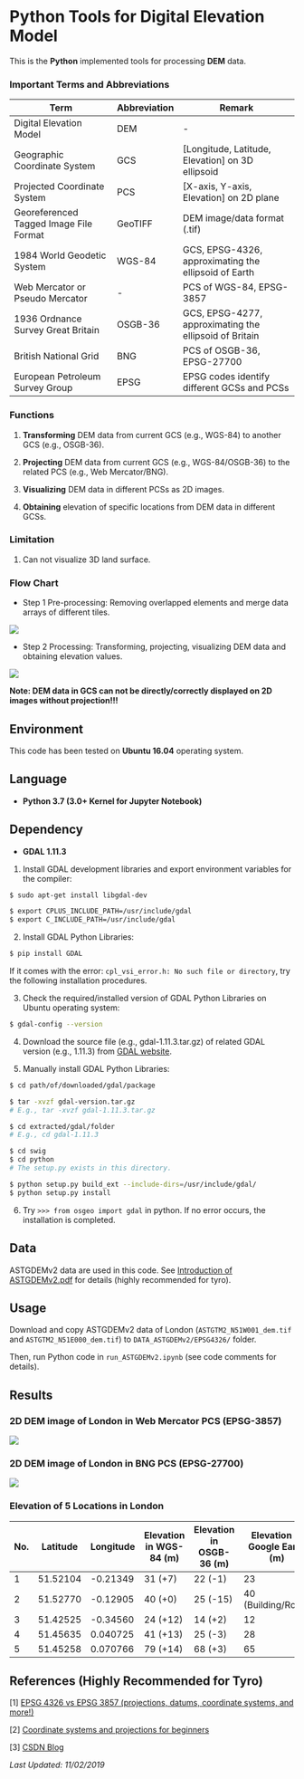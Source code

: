 # Python Tools for Digital Elevation Model

This is the **Python** implemented tools for processing **DEM** data.

### Important Terms and Abbreviations

| Term                                   | Abbreviation | Remark 
| -------------------------------------- | ------------ | ------ 
| Digital Elevation Model                | DEM          | - 
| Geographic Coordinate System           | GCS          | [Longitude, Latitude, Elevation] on 3D ellipsoid 
| Projected Coordinate System            | PCS          | [X-axis, Y-axis, Elevation] on 2D plane 
| Georeferenced Tagged Image File Format | GeoTIFF      | DEM image/data format (.tif) 
| 1984 World Geodetic System             | WGS-84       | GCS, EPSG-4326, approximating the ellipsoid of Earth 
| Web Mercator or Pseudo Mercator        | -            | PCS of WGS-84, EPSG-3857 
| 1936 Ordnance Survey Great Britain     | OSGB-36      | GCS, EPSG-4277, approximating the ellipsoid of Britain 
| British National Grid                  | BNG          | PCS of OSGB-36, EPSG-27700 
| European Petroleum Survey Group        | EPSG         | EPSG codes identify different GCSs and PCSs 

### Functions

1. **Transforming** DEM data from current GCS (e.g., WGS-84) to another GCS (e.g., OSGB-36).

2. **Projecting** DEM data from current GCS (e.g., WGS-84/OSGB-36) to the related PCS (e.g., Web Mercator/BNG).

3. **Visualizing** DEM data in different PCSs as 2D images.

4. **Obtaining** elevation of specific locations from DEM data in different GCSs.

### Limitation

1. Can not visualize 3D land surface.

### Flow Chart

* Step 1 Pre-processing: Removing overlapped elements and merge data arrays of different tiles.

![](https://github.com/HeZhang1994/DEM-Digital-Elevation-Model-Tools/blob/master/images/DEM_Tool_Step1.png)

* Step 2 Processing: Transforming, projecting, visualizing DEM data and obtaining elevation values.

![](https://github.com/HeZhang1994/DEM-Digital-Elevation-Model-Tools/blob/master/images/DEM_Tool_Step2.png)

**Note: DEM data in GCS can not be directly/correctly displayed on 2D images without projection!!!**

## Environment

This code has been tested on **Ubuntu 16.04** operating system.

## Language

* __Python 3.7 (3.0+ Kernel for Jupyter Notebook)__

## Dependency

* __GDAL 1.11.3__

1. Install GDAL development libraries and export environment variables for the compiler:
```bash
$ sudo apt-get install libgdal-dev

$ export CPLUS_INCLUDE_PATH=/usr/include/gdal
$ export C_INCLUDE_PATH=/usr/include/gdal
```

2. Install GDAL Python Libraries:
```bash
$ pip install GDAL
```

If it comes with the error: ```cpl_vsi_error.h: No such file or directory```, try the following installation procedures.

3. Check the required/installed version of GDAL Python Libraries on Ubuntu operating system:
```bash
$ gdal-config --version
```

4. Download the source file (e.g., gdal-1.11.3.tar.gz) of related GDAL version (e.g., 1.11.3) from [GDAL website](http://trac.osgeo.org/gdal/wiki/DownloadSource).

5. Manually install GDAL Python Libraries:
```bash
$ cd path/of/downloaded/gdal/package

$ tar -xvzf gdal-version.tar.gz
# E.g., tar -xvzf gdal-1.11.3.tar.gz

$ cd extracted/gdal/folder
# E.g., cd gdal-1.11.3

$ cd swig
$ cd python
# The setup.py exists in this directory.

$ python setup.py build_ext --include-dirs=/usr/include/gdal/
$ python setup.py install
```

6. Try ```>>> from osgeo import gdal``` in python. If no error occurs, the installation is completed.

## Data

ASTGDEMv2 data are used in this code. See [Introduction of ASTGDEMv2.pdf](https://github.com/HeZhang1994/DEM-Digital-Elevation-Model-Tools/blob/master/Introduction%20of%20ASTGDEMv2.pdf) for details (highly recommended for tyro).

## Usage

Download and copy ASTGDEMv2 data of London (```ASTGTM2_N51W001_dem.tif``` and ```ASTGTM2_N51E000_dem.tif```) to ```DATA_ASTGDEMv2/EPSG4326/``` folder.

Then, run Python code in ```run_ASTGDEMv2.ipynb``` (see code comments for details).

## Results

### 2D DEM image of London in Web Mercator PCS (EPSG-3857)

![](https://github.com/HeZhang1994/DEM-Digital-Elevation-Model-Tools/blob/master/images/LD_EPSG3857.png)

### 2D DEM image of London in BNG PCS (EPSG-27700)

![](https://github.com/HeZhang1994/DEM-Digital-Elevation-Model-Tools/blob/master/images/LD_EPSG27700.png)

### Elevation of 5 Locations in London

| No. | Latitude | Longitude | Elevation in WGS-84 (m) | Elevation in OSGB-36 (m) | Elevation in Google Earth (m) 
| --- | -------- | --------- | ----------------------- | ------------------------ | ----------------------------- 
| 1   | 51.52104 | -0.21349  | 31 (+7)                 | 22 (-1)                  | 23 
| 2   | 51.52770 | -0.12905  | 40 (+0)                 | 25 (-15)                 | 40 (Building/Road) 
| 3   | 51.42525 | -0.34560  | 24 (+12)                | 14 (+2)                  | 12 
| 4   | 51.45635 | 0.040725  | 41 (+13)                | 25 (-3)                  | 28 
| 5   | 51.45258 | 0.070766  | 79 (+14)                | 68 (+3)                  | 65 

## References (Highly Recommended for Tyro)

[1] [EPSG 4326 vs EPSG 3857 (projections, datums, coordinate systems, and more!)](http://lyzidiamond.com/posts/4326-vs-3857)

[2] [Coordinate systems and projections for beginners](https://communityhub.esriuk.com/geoxchange/2012/3/26/coordinate-systems-and-projections-for-beginners.html)

[3] [CSDN Blog](https://blog.csdn.net/liuhailiuhai12/article/details/75007417)

<i>Last Updated: 11/02/2019</i>

